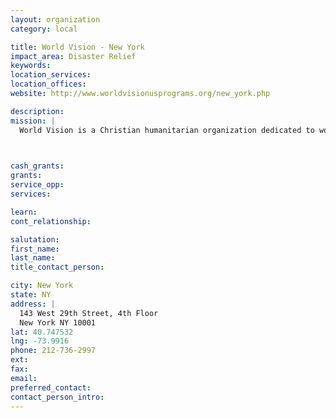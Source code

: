```yaml
---
layout: organization
category: local

title: World Vision - New York
impact_area: Disaster Relief
keywords: 
location_services: 
location_offices: 
website: http://www.worldvisionusprograms.org/new_york.php

description: 
mission: |
  World Vision is a Christian humanitarian organization dedicated to working with children, families and their communities worldwide to reach their full potential by tackling the causes of poverty and injustice.

  

cash_grants: 
grants: 
service_opp: 
services: 

learn: 
cont_relationship: 

salutation: 
first_name: 
last_name: 
title_contact_person: 

city: New York
state: NY
address: |
  143 West 29th Street, 4th Floor     
  New York NY 10001
lat: 40.747532
lng: -73.9916
phone: 212-736-2997
ext: 
fax: 
email: 
preferred_contact: 
contact_person_intro: 
---
```

